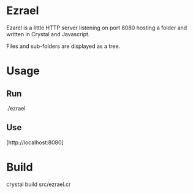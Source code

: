 # Ezrael

Ezarel is a little HTTP server listening on port 8080 hosting a folder and written in Crystal and Javascript.

Files and sub-folders are displayed as a tree.



# Usage

## Run

./ezrael

## Use

[http://localhost:8080]


# Build

crystal build src/ezrael.cr

